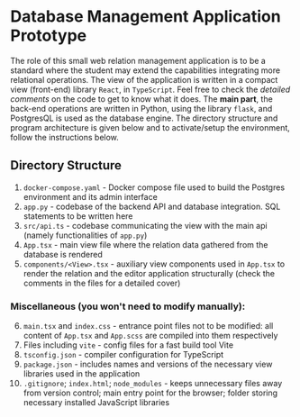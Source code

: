 <!-- write about how to create their own pipenv, then install flask and python -->

# Database Management Application Prototype
The role of this small web relation management application is to be a standard where the student may extend the capabilities integrating more relational operations. The view of the application is written in a compact view (front-end) library `React`, in `TypeScript`. Feel free to check the *detailed comments* on the code to get to know what it does. The **main part**, the back-end operations are written in Python, using the library `flask`, and PostgresQL is used as the database engine. The directory structure and program architecture is given below and to activate/setup the environment, follow the instructions below.
## Directory Structure
1. `docker-compose.yaml` - Docker compose file used to build the Postgres environment and its admin interface
2. `app.py` - codebase of the backend API and database integration. SQL statements to be written here
3. `src/api.ts` - codebase communicating the view with the main api (namely functionalities of `app.py`)
4. `App.tsx` - main view file where the relation data gathered from the database is rendered
5. `components/<View>.tsx` - auxiliary view components used in `App.tsx` to render the relation and the editor application structurally (check the comments in the files for a detailed cover)
### Miscellaneous (you won't need to modify manually):
6. `main.tsx` and `index.css` - entrance point files not to be modified: all content of `App.tsx` and `App.scss` are compiled into them respectively
7. Files including `vite` - config files for a fast build tool Vite 
8. `tsconfig.json` - compiler configuration for  TypeScript
9. `package.json` - includes names and versions of the necessary view libraries used in the application
10. `.gitignore`; `index.html`; `node_modules` - keeps unnecessary files away from version control; main entry point for the browser; folder storing necessary installed JavaScript libraries 